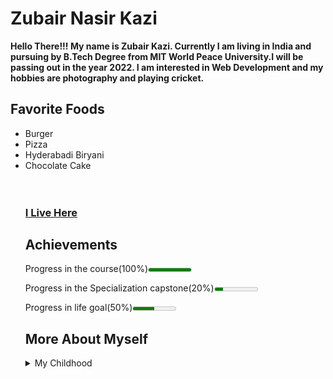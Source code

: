   
 <h1>Zubair Nasir Kazi</h1>
<p><b>Hello There!!! My name is Zubair Kazi. Currently I am living in India and pursuing by B.Tech Degree from MIT World Peace University.I will be passing out in the year 2022. I am interested in Web Development and my hobbies are photography and playing cricket.</b><p>

<h2>Favorite Foods</h2>
<ul>
	<li>Burger</li>
    <li>Pizza</li>
    <li>Hyderabadi Biryani</li>
    <li>Chocolate Cake</li>
<br>
<br>
 <h3>
 <a href = "https://goo.gl/maps/QfFa2iYp2vp3sH7b9"><b> I Live Here</b></a>
</h3>
	
<h2>Achievements</h2>

<p>Progress in the course(100%)<meter min="0" max="100" value="100">100%></meter></p>

<p>Progress in the Specialization capstone(20%)<meter min="0" max="100" value="20">20%></meter></p>

<p>Progress in life goal(50%)<meter min="0" max="100" value="50">50%></meter></p>

<h2>More About Myself</h2>
<details>
 <summary>My Childhood</summary>
 	<p>I was born and raised in Pune. When I was born me and my parents used to live on rent. And after I pass my primary school we shifted to our new house which was our dream to have one. I completed my 10th grade from Saint Joseph's High School, Khadki. And I took admission for my junior college at Nowrosjee Wadia College, Pune. Now I am studying CSE at Maharashtra Institute of Technology World Peace University, Kothrud.
    </details>
